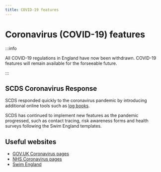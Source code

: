 ```yaml
---
title: COVID-19 features
---
```


# Coronavirus (COVID-19) features

:::info

All COVID-19 regulations in England have now been withdrawn. COVID-19 features will remain available for the forseeable future.

:::

## SCDS Coronavirus Response

SCDS responded quickly to the coronavirus pandemic by introducing additional online tools such as [log books](../log-books).

SCDS has continued to implement new features as the pandemic progressed, such as contact tracing, risk awareness forms and health surveys following the Swim England templates.

## Useful websites

* [GOV.UK Coronavirus pages](https://www.gov.uk/coronavirus)
* [NHS Coronavirus pages](https://www.nhs.uk/coronavirus)
* [Swim England](https://www.swimming.org/swimengland/)